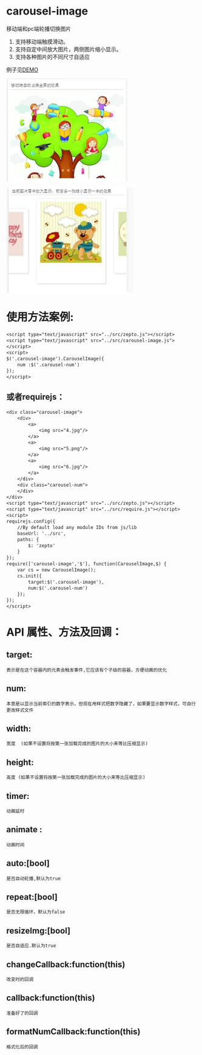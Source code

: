 # carousel-image
移动端和pc端轮播切换图片

1. 支持移动端触摸滑动。
2. 支持自定中间放大图片，两侧图片缩小显示。
3. 支持各种图片的不同尺寸自适应

例子见[DEMO](http://tianxiangbing.github.io/carousel-image/)  

![预览效果:](docs/demo1.jpg "点击预览效果")

![预览效果:](docs/demo2.jpg "点击预览效果")
# 使用方法案例:

	<script type="text/javascript" src="../src/zepto.js"></script>
	<script type="text/javascript" src="../src/carousel-image.js"></script>
	<script>
	$('.carousel-image').CarouselImage({
		num :$('.carousel-num')
	});
	</script>
## 或者requirejs：
	<div class="carousel-image">
		<div>
			<a>
				<img src="4.jpg"/>
			</a>
			<a>
				<img src="5.png"/>
			</a>
			<a>
				<img src="6.jpg"/>
			</a>
		</div>
		<div class="carousel-num">
		</div>
	</div>
	<script type="text/javascript" src="../src/zepto.js"></script>
	<script type="text/javascript" src="../src/require.js"></script>
	<script>
	requirejs.config({
		//By default load any module IDs from js/lib
		baseUrl: '../src',
		paths: {
			$: 'zepto'
		}
	});
	require(['carousel-image','$'], function(CarouselImage,$) {
		var cs = new CarouselImage();
		cs.init({
			target:$('.carousel-image'),
			num:$('.carousel-num')
		});
	});
	</script>
# API 属性、方法及回调：
## target:
	表示是在这个容器内的元素会触发事件,它应该有个子级的容器，方便动画的优化
## num:
	本意是以显示当前索引的数字表示，但现在用样式把数字隐藏了，如果要显示数字样式，可自行更改样式文件
## width:
	宽度  (如果不设置将按第一张加载完成的图片的大小来等比压缩显示)
## height:
	高度 (如果不设置将按第一张加载完成的图片的大小来等比压缩显示)
## timer:
	动画延时
## animate :
	动画时间
## auto:[bool]
	是否自动轮播,默认为true
## repeat:[bool]
	是否无限循环，默认为false
## resizeImg:[bool]
	是否自适应.默认为true
## changeCallback:function(this)
	改变时的回调
## callback:function(this)
	准备好了的回调
## formatNumCallback:function(this)
	格式化后的回调